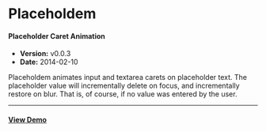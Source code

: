# Placeholdem

#### Placeholder Caret Animation

- **Version:** v0.0.3
- **Date:** 2014-02-10

Placeholdem animates input and textarea carets on placeholder text. The placeholder value will incrementally delete on focus, and incrementally restore on blur. That is, of course, if no value was entered by the user.

***

#### [View Demo](http://placeholdem.jackrugile.com)
